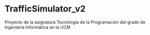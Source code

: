 # TrafficSimulator_v2
Proyecto de la asignatura Tecnología de la Programación del grado de Ingeniería Informática en la UCM
